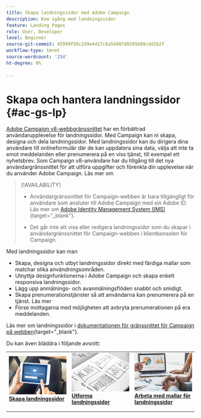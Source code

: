 ```yaml
---
title: Skapa landningssidor med Adobe Campaign
description: Kom igång med landningssidor
feature: Landing Pages
role: User, Developer
level: Beginner
source-git-commit: 45999f56c2d9e4417c6a54987d8395b69cdd2b2f
workflow-type: tm+mt
source-wordcount: '254'
ht-degree: 0%

---
```


# Skapa och hantera landningssidor {#ac-gs-lp}

[Adobe Campaign v8-webbgränssnittet](../start/campaign-ui.md#campaign-web-user-interface-ac-web-ui) har en förbättrad användarupplevelse för landningssidor. Med Campaign kan ni skapa, designa och dela landningssidor. Med landningssidor kan du dirigera dina användare till onlineformulär där de kan uppdatera sina data, välja att inte ta emot meddelanden eller prenumerera på en viss tjänst, till exempel ett nyhetsbrev. Som Campaign v8-användare har du tillgång till det nya användargränssnittet för att utföra uppgifter och förenkla din upplevelse när du använder Adobe Campaign. Läs mer om


>[!AVAILABILITY]
>
>* Användargränssnittet för Campaign-webben är bara tillgängligt för användare som ansluter till Adobe Campaign med sin Adobe ID. Läs mer om [Adobe Identity Management System (IMS)](https://helpx.adobe.com/enterprise/using/identity.html){target="_blank"}.
>
>* Det går inte att visa eller redigera landningssidor som du skapar i användargränssnittet för Campaign-webben i klientkonsolen för Campaign.
>

Med landningssidor kan man

* Skapa, designa och utbyt landningssidor direkt med färdiga mallar som matchar olika användningsområden.
* Utnyttja designfunktionerna i Adobe Campaign och skapa enkelt responsiva landningssidor.
* Lägg upp anmälnings- och avanmälningsflöden snabbt och smidigt.
* Skapa prenumerationstjänster så att användarna kan prenumerera på en tjänst. Läs mer
* Förse mottagarna med möjligheten att avbryta prenumerationen på era meddelanden.


Läs mer om landningssidor i [dokumentationen för gränssnittet för Campaign på webben](https://experienceleague.adobe.com/en/docs/campaign-web/v8/landing-pages/get-started-lp){target="_blank"}.

Du kan även bläddra i följande avsnitt:

<table style="table-layout:fixed"><tr style="border: 0;">
<td>
<a href="https://experienceleague.adobe.com/en/docs/campaign-web/v8/landing-pages/create-lp">
<img alt="Lead" src="assets/do-not-localize/lp-subscription.jpeg">
</a>
<div><a href="https://experienceleague.adobe.com/en/docs/campaign-web/v8/landing-pages/create-lp"><strong>Skapa landningssidor</strong>
</div>
<p>
</td>
<td>
<a href="https://experienceleague.adobe.com/en/docs/campaign-web/v8/landing-pages/lp-content">
<img alt="Validering" src="assets/do-not-localize//lp-design.jpg">
</a>
<div>
<a href="https://experienceleague.adobe.com/en/docs/campaign-web/v8/landing-pages/lp-content"><strong>Utforma landningssidor</strong></a>
</div>
<p>
</td>
<td>
<a href="https://experienceleague.adobe.com/en/docs/campaign-web/v8/landing-pages/lp-templates">
<img alt="Validering" src="assets/do-not-localize/lp-reporting.jpg">
</a>
<div>
<a href="https://experienceleague.adobe.com/en/docs/campaign-web/v8/landing-pages/lp-templates"><strong>Arbeta med mallar för landningssidor</strong></a>
</div>
<p>
</td>
</tr></table>
